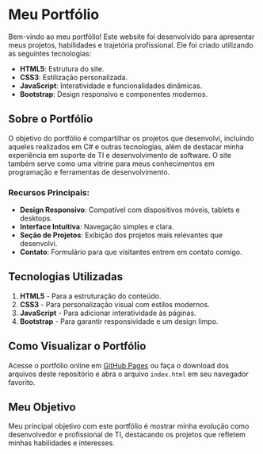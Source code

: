 # Meu Portfólio

Bem-vindo ao meu portfólio! Este website foi desenvolvido para apresentar meus projetos, habilidades e trajetória profissional. Ele foi criado utilizando as seguintes tecnologias:

- **HTML5**: Estrutura do site.
- **CSS3**: Estilização personalizada.
- **JavaScript**: Interatividade e funcionalidades dinâmicas.
- **Bootstrap**: Design responsivo e componentes modernos.

## Sobre o Portfólio

O objetivo do portfólio é compartilhar os projetos que desenvolvi, incluindo aqueles realizados em C# e outras tecnologias, além de destacar minha experiência em suporte de TI e desenvolvimento de software. O site também serve como uma vitrine para meus conhecimentos em programação e ferramentas de desenvolvimento.

### Recursos Principais:
- **Design Responsivo**: Compatível com dispositivos móveis, tablets e desktops.
- **Interface Intuitiva**: Navegação simples e clara.
- **Seção de Projetos**: Exibição dos projetos mais relevantes que desenvolvi.
- **Contato**: Formulário para que visitantes entrem em contato comigo.

## Tecnologias Utilizadas

1. **HTML5** - Para a estruturação do conteúdo.
2. **CSS3** - Para personalização visual com estilos modernos.
3. **JavaScript** - Para adicionar interatividade às páginas.
4. **Bootstrap** - Para garantir responsividade e um design limpo.

## Como Visualizar o Portfólio

Acesse o portfólio online em [GitHub Pages](https://alencarrgabriel.github.io/portfolio) ou faça o download dos arquivos deste repositório e abra o arquivo `index.html` em seu navegador favorito.

## Meu Objetivo

Meu principal objetivo com este portfólio é mostrar minha evolução como desenvolvedor e profissional de TI, destacando os projetos que refletem minhas habilidades e interesses.


